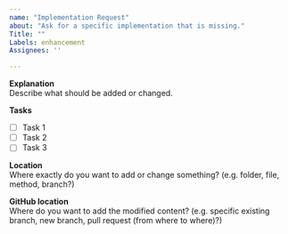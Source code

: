 ```yaml
---
name: "Implementation Request"
about: "Ask for a specific implementation that is missing."
Title: ""
Labels: enhancement
Assignees: ''

---
```


**Explanation**  
Describe what should be added or changed.

**Tasks**  
  - [ ] Task 1
  - [ ] Task 2
  - [ ] Task 3

**Location**  
Where exactly do you want to add or change something?
(e.g. folder, file, method, branch?)

**GitHub location**  
Where do you want to add the modified content?
(e.g. specific existing branch, new branch, pull request (from where to where)?)
